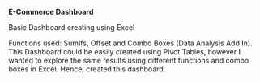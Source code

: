 **E-Commerce Dashboard**

Basic Dashboard creating using Excel

Functions used: SumIfs, Offset and Combo Boxes (Data Analysis Add In).
This Dashboard could be easily created using Pivot Tables, however I wanted to explore the same results using different functions and combo boxes in Excel. Hence, created this dashboard.
